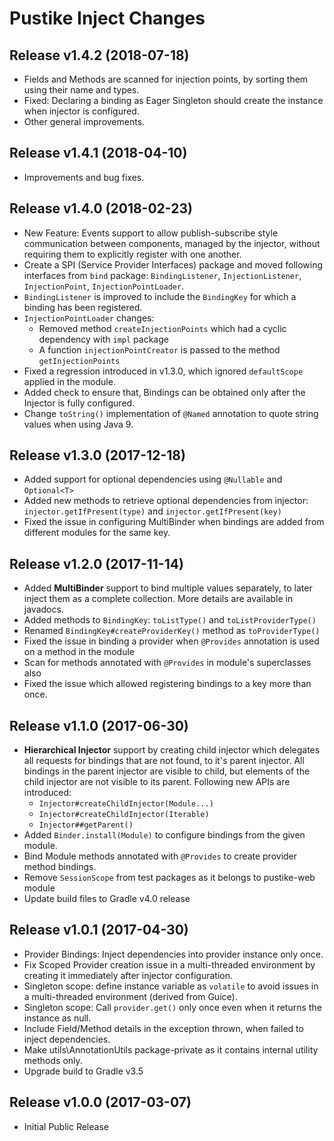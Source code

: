 Pustike Inject Changes
======================

Release v1.4.2 (2018-07-18)
--------------------------
* Fields and Methods are scanned for injection points, by sorting them using their name and types.
* Fixed: Declaring a binding as Eager Singleton should create the instance when injector is configured.
* Other general improvements.

Release v1.4.1 (2018-04-10)
--------------------------
* Improvements and bug fixes.

Release v1.4.0 (2018-02-23)
--------------------------
* New Feature: Events support to allow publish-subscribe style communication between components,
    managed by the injector, without requiring them to explicitly register with one another.
* Create a SPI (Service Provider Interfaces) package and moved following interfaces from ```bind``` package:
  ```BindingListener```, ```InjectionListener```, ```InjectionPoint```, ```InjectionPointLoader```.
* ```BindingListener``` is improved to include the ```BindingKey``` for which a binding has been registered.
* ```InjectionPointLoader``` changes:
  - Removed method ```createInjectionPoints``` which had a cyclic dependency with ```impl``` package
  - A function ```injectionPointCreator``` is passed to the method ```getInjectionPoints```
* Fixed a regression introduced in v1.3.0, which ignored ```defaultScope``` applied in the module.
* Added check to ensure that, Bindings can be obtained only after the Injector is fully configured.
* Change ```toString()``` implementation of ```@Named``` annotation to quote string values when using Java 9.

Release v1.3.0 (2017-12-18)
--------------------------
* Added support for optional dependencies using ```@Nullable``` and ```Optional<T>```
* Added new methods to retrieve optional dependencies from injector:
    ```injector.getIfPresent(type)``` and ```injector.getIfPresent(key)```
* Fixed the issue in configuring MultiBinder when bindings are added from different modules for the same key.

Release v1.2.0 (2017-11-14)
--------------------------
* Added **MultiBinder** support to bind multiple values separately, to later inject them as a complete collection. More details are available in javadocs.
* Added methods to ```BindingKey```: ```toListType()``` and ```toListProviderType()```
* Renamed ```BindingKey#createProviderKey()``` method as ```toProviderType()``` 
* Fixed the issue in binding a provider when ```@Provides``` annotation is used on a method in the module
* Scan for methods annotated with ```@Provides``` in module's superclasses also
* Fixed the issue which allowed registering bindings to a key more than once.

Release v1.1.0 (2017-06-30)
--------------------------
* **Hierarchical Injector** support by creating child injector which delegates all requests for bindings that are not found, to it's parent injector. All bindings in the parent injector are visible to child, but elements of the child injector are not visible to its parent. Following new APIs are introduced:
  * ```Injector#createChildInjector(Module...)```
  * ```Injector#createChildInjector(Iterable)```
  * ```Injector##getParent()```
* Added ```Binder.install(Module)``` to configure bindings from the given module.
* Bind Module methods annotated with ```@Provides``` to create provider method bindings.
* Remove ```SessionScope``` from test packages as it belongs to pustike-web module 
* Update build files to Gradle v4.0 release

Release v1.0.1 (2017-04-30)
--------------------------
* Provider Bindings: Inject dependencies into provider instance only once.
* Fix Scoped Provider creation issue in a multi-threaded environment by creating it immediately after injector configuration.
* Singleton scope: define instance variable as ```volatile``` to avoid issues in a multi-threaded environment (derived from Guice).
* Singleton scope: Call ```provider.get()``` only once even when it returns the instance as null.
* Include Field/Method details in the exception thrown, when failed to inject dependencies.
* Make utils\AnnotationUtils package-private as it contains internal utility methods only.
* Upgrade build to Gradle v3.5

Release v1.0.0 (2017-03-07)
--------------------------
* Initial Public Release
